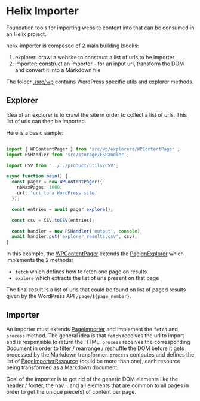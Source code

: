 # Helix Importer

Foundation tools for importing website content into that can be consumed in an Helix project.

helix-importer is composed of 2 main building blocks:

1. explorer: crawl a website to construct a list of urls to be importer
2. importer: construct an importer - for an input url, transform the DOM and convert it into a Markdown file

The folder [./src/wp](./src/wp) contains WordPress specific utils and explorer methods.

## Explorer

Idea of an explorer is to crawl the site in order to collect a list of urls. This list of urls can then be imported.

Here is a basic sample:

```typescript

import { WPContentPager } from 'src/wp/explorers/WPContentPager';
import FSHandler from 'src/storage/FSHandler';

import CSV from '../../product/utils/CSV';

async function main() {
  const pager = new WPContentPager({
    nbMaxPages: 1000,
    url: 'url to a WordPress site'
  });

  const entries = await pager.explore();

  const csv = CSV.toCSV(entries);

  const handler = new FSHandler('output', console);
  await handler.put('explorer_results.csv', csv);
}
```

In this example, the [WPContentPager](./src/wp/explorers/WPContentPager.ts) extends the [PagignExplorer](src/explorer/PagingExplorer.ts) which implements the 2 methods:
- `fetch` which defines how to fetch one page on results
- `explore` which extracts the list of urls present on that page

The final result is a list of urls that could be found on list of paged results given by the WordPress API `/page/${page_number}`.

## Importer

An importer must extends [PageImporter](src/importer/PageImporter.ts) and implement the `fetch` and `process` method. The general idea is that `fetch` receives the url to import and is responsible to return the HTML. `process` receives the corresponding Document in order to filter / rearrange / reshuffle the DOM before it gets processed by the Markdown transformer. `process` computes and defines the list of [PageImporterResource](src/importer/PageImporterResource.ts) (could be more than one), each resource being transformed as a Markdown document.

Goal of the importer is to get rid of the generic DOM elements like the header / footer, the nav... and all elements that are common to all pages in order to get the unique piece(s) of content per page.
